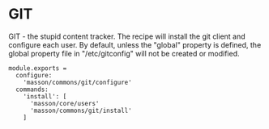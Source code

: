 
# GIT

GIT - the stupid content tracker. The recipe will install
the git client and configure each user. By default, unless
the "global" property is defined, the global property file
in "/etc/gitconfig" will not be created or modified.

    module.exports =
      configure:
        'masson/commons/git/configure'
      commands:
        'install': [
          'masson/core/users'
          'masson/commons/git/install'
        ]
